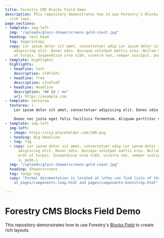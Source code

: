 ```yaml
---
title: Forestry CMS Blocks Field Demo
description: This repository demonstrates how to use Forestry's Blocks Field to create
  rich lays.
page_sections:
- template: img-left
  img: "/uploads/glass-showerscreens-gold-coast.jpg"
  heading: test head
  tag: GagarinCopy
  copy: Lor ipsum dolor sit amet, consectetuer adip Lor ipsum dolor sit amet, consectetuer
    adipiscing elit. Donec odio. Quisque volutpat mattis eros. Nullam malesuada erat
    ut turpis. Suspendisse urna nibh, viverra non, semper suscipit, posuere a, pede.i
- template: highlights
  highlights:
  - headline: test
    description: vfdfvdfv
  - headline: free
    description: sfvdfvdf
  - headline: Headline
    description: "## $0 / mo"
    url: https://example.com
- template: textarea
  textarea: |-
    Lor ipsum dolor sit amet, consectetuer adipiscing elit. Donec odio. Quisque volutpat mattis eros. Nullam malesuada erat ut turpis. Suspendisse urna nibh, viverra non, semper suscipit, posuere a, pede.

    Donec nec justo eget felis facilisis fermentum. Aliquam porttitor mauris sit amet orci. Aenean dignissim pellentesque felis.
- template: img-left
  img-left:
  - image: https://via.placeholder.com/300.png
  - heading: Big Headline
  - tag: Tag
  - copy: Lor ipsum dolor sit amet, consectetuer adip Lor ipsum dolor sit amet, consectetuer
      adipiscing elit. Donec odio. Quisque volutpat mattis eros. Nullam malesuada
      erat ut turpis. Suspendisse urna nibh, viverra non, semper suscipit, posuere
      a, pede.i
  img: "/uploads/glass-showerscreens-gold-coast.jpg"
  heading: Showerscreens
  tag: tangy tag
  copy: "Formal documentation is located at \nYou can find lists of the styled components
    at pages/components-leap.html and pages/components-bootstrap.html"

---
```

# Forestry CMS Blocks Field Demo

This repository demonstrates how to use Forestry's [Blocks Field](https://forestry.io/docs/settings/fields/#blocks) to create rich layouts.
